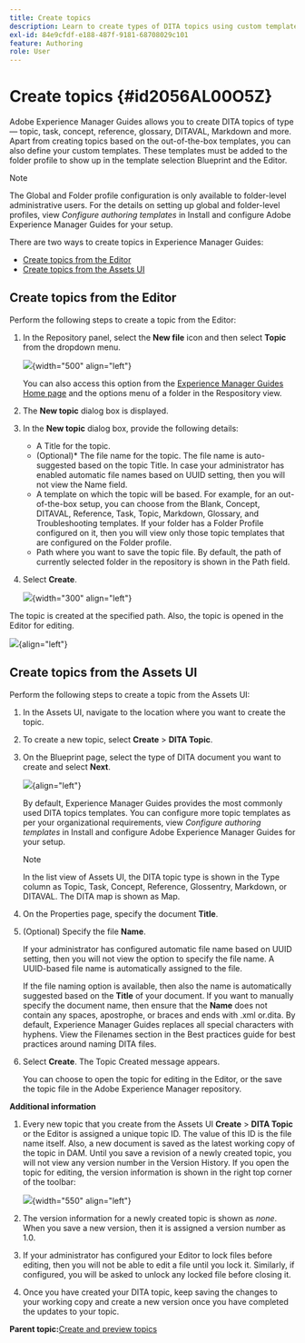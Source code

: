 ```yaml
---
title: Create topics
description: Learn to create types of DITA topics using custom templates in Adobe Experience Manager Guides.
exl-id: 84e9cfdf-e188-487f-9181-68708029c101
feature: Authoring
role: User
---
```

# Create topics {#id2056AL00O5Z}

Adobe Experience Manager Guides allows you to create DITA topics of type — topic, task, concept, reference, glossary, DITAVAL, Markdown and more. Apart from creating topics based on the out-of-the-box templates, you can also define your custom templates. These templates must be added to the folder profile to show up in the template selection Blueprint and the Editor.

>[!NOTE]
>
> The Global and Folder profile configuration is only available to folder-level administrative users. For the details on setting up global and folder-level profiles, view *Configure authoring templates* in  Install and configure Adobe Experience Manager Guides for your setup.


There are two ways to create topics in Experience Manager Guides:

- [Create topics from the Editor](#create-topics-from-the-editor)
- [Create topics from the Assets UI](#create-topics-from-the-assets-ui)

## Create topics from the Editor

Perform the following steps to create a topic from the Editor:

1. In the Repository panel, select the **New file** icon and then select **Topic** from the dropdown menu. 

    ![](images/create-topic-option.png){width="500" align="left"}
    
    You can also access this option from the [Experience Manager Guides Home page](./intro-home-page.md) and the options menu of a folder in the Respository view. 

2. The **New topic** dialog box is displayed.
    
3. In the **New topic** dialog box, provide the following details:
    - A Title for the topic.
    - \(Optional\)* The file name for the topic. The file name is auto-suggested based on the topic Title. In case your administrator has enabled automatic file names based on UUID setting, then you will not view the Name field.
    - A template on which the topic will be based. For example, for an out-of-the-box setup, you can choose from the Blank, Concept, DITAVAL, Reference, Task, Topic, Markdown, Glossary, and Troubleshooting templates. If your folder has a Folder Profile configured on it, then you will view only those topic templates that are configured on the Folder profile.
    - Path where you want to save the topic file. By default, the path of currently selected folder in the repository is shown in the Path field.
    
4. Select **Create**.

    ![](images/create-topic-dialog-new.png){width="300" align="left"}
    
The topic is created at the specified path. Also, the topic is opened in the Editor for editing. 
    
![](images/new-topic-editor.png){align="left"}

## Create topics from the Assets UI 

Perform the following steps to create a topic from the Assets UI:

1.  In the Assets UI, navigate to the location where you want to create the topic.

1.  To create a new topic, select **Create** \> **DITA Topic**.

1.  On the Blueprint page, select the type of DITA document you want to create and select **Next**.

    ![](images/create_dita_topic.png){align="left"}

    By default, Experience Manager Guides provides the most commonly used DITA topics templates. You can configure more topic templates as per your organizational requirements, view *Configure authoring templates* in  Install and configure Adobe Experience Manager Guides for your setup.

    >[!NOTE]
    >
    > In the list view of Assets UI, the DITA topic type is shown in the Type column as Topic, Task, Concept, Reference, Glossentry, Markdown, or DITAVAL. The DITA map is shown as Map.

1.  On the Properties page, specify the document **Title**.

1.  \(Optional\) Specify the file **Name**.

    If your administrator has configured automatic file name based on UUID setting, then you will not view the option to specify the file name. A UUID-based file name is automatically assigned to the file.

    If the file naming option is available, then also the name is automatically suggested based on the **Title** of your document. If you want to manually specify the document name, then ensure that the **Name** does not contain any spaces, apostrophe, or braces and ends with .xml or.dita. By default, Experience Manager Guides replaces all special characters with hyphens. View the Filenames section in the Best practices guide for best practices around naming DITA files.

1.  Select **Create**. The Topic Created message appears.

    You can choose to open the topic for editing in the Editor, or the save the topic file in the Adobe Experience Manager repository.

**Additional information**

1. Every new topic that you create from the Assets UI **Create** \> **DITA Topic** or the Editor is assigned a unique topic ID. The value of this ID is the file name itself. Also, a new document is saved as the latest working copy of the topic in DAM. Until you save a revision of a newly created topic, you will not view any version number in the Version History. If you open the topic for editing, the version information is shown in the right top corner of the toolbar:

    ![](images/topic-version-none_cs.png){width="550" align="left"}

2. The version information for a newly created topic is shown as *none*. When you save a new version, then it is assigned a version number as 1.0. 

3. If your administrator has configured your Editor to lock files before editing, then you will not be able to edit a file until you lock it. Similarly, if configured, you will be asked to unlock any locked file before closing it.

4. Once you have created your DITA topic, keep saving the changes to your working copy and create a new version once you have completed the updates to your topic.

**Parent topic:**[Create and preview topics](create-preview-topics.md)
